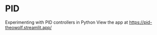# PID
Experimenting with PID controllers in Python
View the app at https://pid-theowolf.streamlit.app/ 
